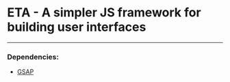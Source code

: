 # ETA - A simpler JS framework for building user interfaces
---
### Dependencies:
* [GSAP](http://greensock.com/gsap)